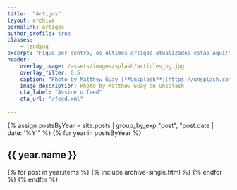 ```yaml
---
title:  "Artigos"
layout: archive
permalink: artigos
author_profile: true
classes:
    - landing
excerpt: "Fique por dentro, os últimos artigos atualizados estão aqui!"
header:
    overlay_image: /assets/images/splash/articles_bg.jpg
    overlay_filter: 0.5
    caption: "Photo by Matthew Guay [**Unsplash**](https://unsplash.com/photos/Q7wDdmgCBFg)"
    image_description: Photo by Matthew Guay on Unsplash
    cta_label: "Assine o feed"
    cta_url: "/feed.xml"
    
---
```

{% assign postsByYear = site.posts | group_by_exp:"post", "post.date | date: '%Y'"  %}
{% for year in postsByYear %}
  <h2 id="{{ year.name | slugify }}" class="archive__subtitle">{{ year.name }}</h2>
  {% for post in year.items %}
    {% include archive-single.html %}
  {% endfor %}
{% endfor %}
